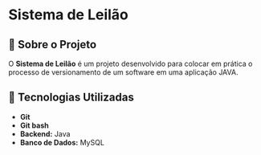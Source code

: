 # Sistema de Leilão

## 📌 Sobre o Projeto  
O **Sistema de Leilão** é um projeto desenvolvido para colocar em prática o processo de versionamento de um software em uma aplicação JAVA.  

## 🚀 Tecnologias Utilizadas  
- **Git**
- **Git bash**
- **Backend:** Java  
- **Banco de Dados:** MySQL
